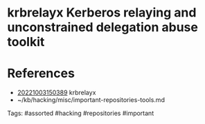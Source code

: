 # krbrelayx Kerberos relaying and unconstrained delegation abuse toolkit

# References
- [20221003150389](/zet/20221003150389/README.md) krbrelayx
- ~/kb/hacking/misc/important-repositories-tools.md

Tags:
    #assorted #hacking #repositories #important
